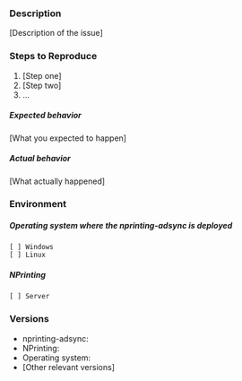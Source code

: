 ### Description

[Description of the issue]

### Steps to Reproduce

1. [Step one]
2. [Step two]
3. ...

##### Expected behavior

[What you expected to happen]

##### Actual behavior

[What actually happened]

### Environment

##### Operating system where the nprinting-adsync is deployed
```
[ ] Windows
[ ] Linux
```
##### NPrinting
```
[ ] Server
```
### Versions

* nprinting-adsync:
* NPrinting:
* Operating system:
* [Other relevant versions]
